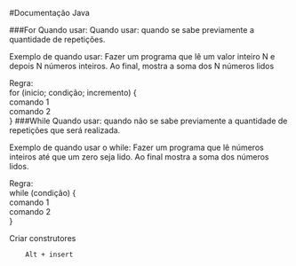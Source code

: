 #Documentação Java

###For
Quando usar: Quando usar: quando se sabe previamente a quantidade de repetições.

Exemplo de quando usar: Fazer um programa que lê um valor inteiro N e depois N números inteiros. 
Ao final, mostra a soma dos N números lidos

Regra:  
for (inicio; condição; incremento) {  
comando 1  
comando 2  
} 
###While
Quando usar: quando não se sabe previamente a quantidade de repetições que será realizada.  

Exemplo de quando usar o while: Fazer um programa que lê números inteiros até que um zero seja lido. Ao final mostra
a soma dos números lidos.
                               
Regra:                                     
while (condição) {       
comando 1             
comando 2                                                      
}

Criar construtores   

        Alt + insert